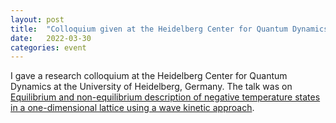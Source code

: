 ```yaml
---
layout: post
title:  "Colloquium given at the Heidelberg Center for Quantum Dynamics (Heidelberg, Germany)"
date:   2022-03-30
categories: event
---
```


I gave a research colloquium at the Heidelberg Center for Quantum Dynamics at the University of Heidelberg, Germany. The talk was on [Equilibrium and non-equilibrium description of negative temperature states in a one-dimensional lattice using a wave kinetic approach](/research/assets/slides/220330_Heidelberg.pdf).

